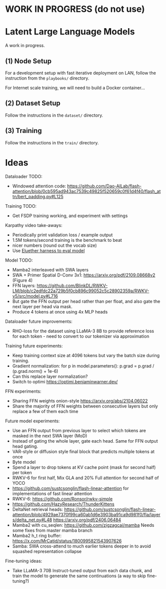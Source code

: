 # WORK IN PROGRESS (do not use)

# Latent Large Language Models

A work in progress.

## (1) Node Setup

For a development setup with fast iterative deployment on LAN, follow the instruction from the `playbooks/` directory.

For Internet scale training, we will need to build a Docker container...


## (2) Dataset Setup

Follow the instructions in the `dataset/` directory.


## (3) Training

Follow the instructions in the `train/` directory.


# Ideas

Dataloader TODO:
* Windowed attention code: https://github.com/Dao-AILab/flash-attention/blob/0cb595ad943ac7539c49825f520659c0f61d4f40/flash_attn/bert_padding.py#L125

Training TODO:
* Get FSDP training working, and experiment with settings

Karpathy video take-aways:
* Periodically print validation loss / example output
* 1.5M tokens/second training is the benchmark to beat
* nicer numbers (round out the vocab size)
* Use [Eluether harness to eval model](https://github.com/EleutherAI/lm-evaluation-harness)

Model TODO:
* Mamba2 interleaved with SWA layers
* SWA + Primer Spatial D-Conv 3x1: https://arxiv.org/pdf/2109.08668v2 (Figure 4)
* FFN layers: https://github.com/BlinkDL/RWKV-LM/blob/c2edfdc22a729b5f0cb896c99052c5c28902359a/RWKV-v5/src/model.py#L716
* But gate the FFN output per head rather than per float, and also gate the next layer per head via mask.
* Produce 4 tokens at once using 4x MLP heads

Dataloader future improvements:
* RHO-loss for the dataset using LLaMA-3 8B to provide reference loss for each token - need to convert to our tokenizer via approximation

Training future experiments:
* Keep training context size at 4096 tokens but vary the batch size during training.
* Gradient normalization: for p in model.parameters(): p.grad = p.grad / (p.grad.norm() + 1e-6)
* Can this replace layer normalization?
* Switch to optimi https://optimi.benjaminwarner.dev/

FFN experiments:
* Sharing FFN weights onion-style https://arxiv.org/abs/2104.06022
* Share the majority of FFN weights between consecutive layers but only replace a few of them each time

Future model experiments:
* Use an FFN output from previous layer to select which tokens are masked in the next SWA layer (MoD)
* Instead of gating the whole layer, gate each head.  Same for FFN output head gating.
* VAR-style or diffusion style final block that predicts multiple tokens at once
* Byte model
* Spend a layer to drop tokens at KV cache point (mask for second half) per token
* RWKV-6 for first half, Mix GLA and 20% Full attention for second half of YOCO
* https://github.com/sustcsonglin/flash-linear-attention for implementations of fast linear attention
* RWKV-6: https://github.com/Ronsor/rwkv-simple
* https://github.com/HazyResearch/ThunderKittens
* DeltaNet retrieval heads: https://github.com/sustcsonglin/flash-linear-attention/blob/4929ae7370f99ca60ab1d6e3903ba91ca9d981f0/fla/layers/delta_net.py#L48
https://arxiv.org/pdf/2406.06484
* Mamba2 with cu_seqlen: https://github.com/zigzagcai/mamba
Needs some fixes from master mamba branch
* Mamba2 h_t ring buffer: https://x.com/MrCatid/status/1800995821543907626
* Samba: SWA cross-attend to much earlier tokens deeper in to avoid squashed representation collapse

Fine-tuning ideas:
* Take LLaMA-3 70B Instruct-tuned output from each data chunk, and train the model to generate the same continuations (a way to skip fine-tuning?)
